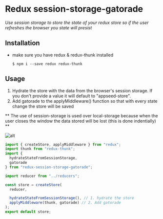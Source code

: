 # Redux session-storage-gatorade

_Use session storage to store the state of your redux store so if the user refreshes the browser you state will presist_

## Installation

* make sure you have redux & redux-thunk installed
  ```
  $ npm i --save redux redux-thunk
  ```

## Usage

1. Hydrate the store with the data from the browser's session storage. If you don't provide a value it will default to "appseed-store".
2. Add gatorade to the applyMiddleware() function so that with every state change the store will be saved

\*\* The use of session-storage is used over local-storage because when the user closes the window the data stored will be lost (this is done indentially) \*\*

![alt](https://raw.githubusercontent.com/philopian/redux-session-storage-gatorade/master/img/Chrome-dev-tools.png)

```js
import { createStore, applyMiddleware } from "redux";
import thunk from "redux-thunk";
import {
  hydrateStateFromSessionStorage,
  gatorade
} from "redux-session-storage-gatorade";

import reducer from "../reducers";

const store = createStore(
  reducer,

  hydrateStateFromSessionStorage(), // 1. hydrate the store
  applyMiddleware(thunk, gatorade) // 2. Add gatorade
);
export default store;
```
